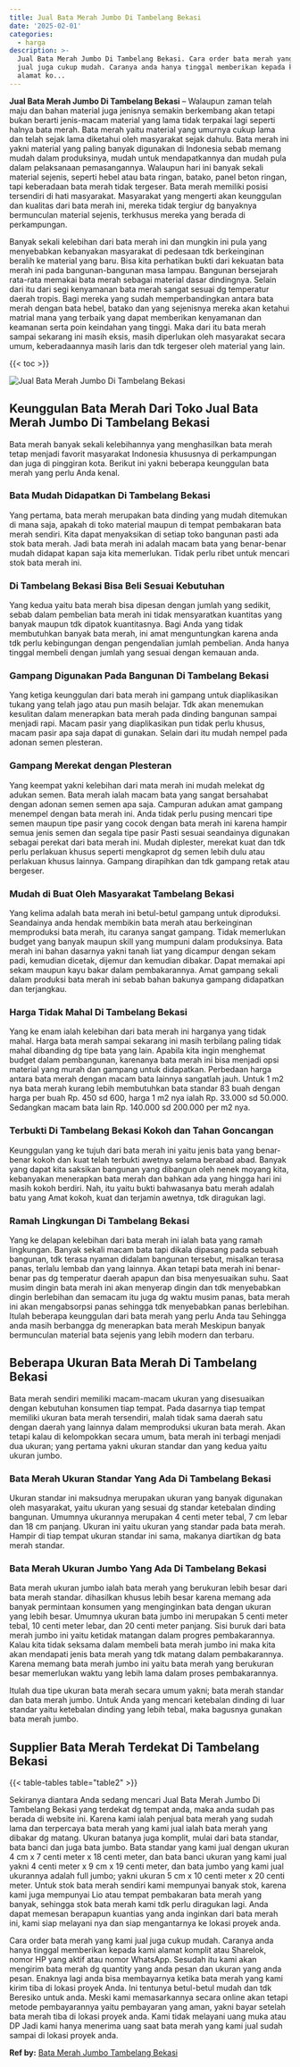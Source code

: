 ```yaml
---
title: Jual Bata Merah Jumbo Di Tambelang Bekasi
date: '2025-02-01'
categories:
  - harga
description: >-
  Jual Bata Merah Jumbo Di Tambelang Bekasi. Cara order bata merah yang kami
  jual juga cukup mudah. Caranya anda hanya tinggal memberikan kepada kami
  alamat ko...
---
```


**Jual Bata Merah Jumbo Di Tambelang Bekasi** – Walaupun zaman telah maju dan bahan material juga jenisnya semakin berkembang akan tetapi bukan berarti jenis-macam material yang lama tidak terpakai lagi seperti halnya bata merah. Bata merah yaitu material yang umurnya cukup lama dan telah sejak lama diketahui oleh masyarakat sejak dahulu. Bata merah ini yakni material yang paling banyak digunakan di Indonesia sebab memang mudah dalam produksinya, mudah untuk mendapatkannya dan mudah pula dalam pelaksanaan pemasangannya. Walaupun hari ini banyak sekali material sejenis, seperti hebel atau bata ringan, batako, panel beton ringan, tapi keberadaan bata merah tidak tergeser. Bata merah memiliki posisi tersendiri di hati masyarakat. Masyarakat yang mengerti akan keunggulan dan kualitas dari bata merah ini, mereka tidak tergiur dg banyaknya bermunculan material sejenis, terkhusus mereka yang berada di perkampungan.

Banyak sekali kelebihan dari bata merah ini dan mungkin ini pula yang menyebabkan kebanyakan masyarakat di pedesaan tdk berkeinginan beralih ke material yang baru. Bisa kita perhatikan bukti dari kekuatan bata merah ini pada bangunan-bangunan masa lampau. Bangunan bersejarah rata-rata memakai bata merah sebagai material dasar dindingnya. Selain dari itu dari segi kenyamanan bata merah sangat sesuai dg temperatur daerah tropis. Bagi mereka yang sudah memperbandingkan antara bata merah dengan bata hebel, batako dan yang sejenisnya mereka akan ketahui matrial mana yang terbaik yang dapat memberikan kenyamanan dan keamanan serta poin keindahan yang tinggi. Maka dari itu bata merah sampai sekarang ini masih eksis, masih diperlukan oleh masyarakat secara umum, keberadaannya masih laris dan tdk tergeser oleh material yang lain.

{{< toc >}}

![Jual Bata Merah Jumbo Di Tambelang Bekasi](/images/jual-bata-merah-16.png)

## Keunggulan Bata Merah Dari Toko Jual Bata Merah Jumbo Di Tambelang Bekasi

Bata merah banyak sekali kelebihannya yang menghasilkan bata merah tetap menjadi favorit masyarakat Indonesia khususnya di perkampungan dan juga di pinggiran kota. Berikut ini yakni beberapa keunggulan bata merah yang perlu Anda kenal.

### Bata Mudah Didapatkan Di Tambelang Bekasi

Yang pertama, bata merah merupakan bata dinding yang mudah ditemukan di mana saja, apakah di toko material maupun di tempat pembakaran bata merah sendiri. Kita dapat menyaksikan di setiap toko bangunan pasti ada stok bata merah. Jadi bata merah ini adalah macam bata yang benar-benar mudah didapat kapan saja kita memerlukan. Tidak perlu ribet untuk mencari stok bata merah ini.

### Di Tambelang Bekasi Bisa Beli Sesuai Kebutuhan

Yang kedua yaitu bata merah bisa dipesan dengan jumlah yang sedikit, sebab dalam pembelian bata merah ini tidak mensyaratkan kuantitas yang banyak maupun tdk dipatok kuantitasnya. Bagi Anda yang tidak membutuhkan banyak bata merah, ini amat menguntungkan karena anda tdk perlu kebingungan dengan pengendalian jumlah pembelian. Anda hanya tinggal membeli dengan jumlah yang sesuai dengan kemauan anda.

### Gampang Digunakan Pada Bangunan Di Tambelang Bekasi

Yang ketiga keunggulan dari bata merah ini gampang untuk diaplikasikan tukang yang telah jago atau pun masih belajar. Tdk akan menemukan kesulitan dalam menerapkan bata merah pada dinding bangunan sampai menjadi rapi. Macam pasir yang diaplikasikan pun tidak perlu khusus, macam pasir apa saja dapat di gunakan. Selain dari itu mudah nempel pada adonan semen plesteran.

### Gampang Merekat dengan Plesteran

Yang keempat yakni kelebihan dari mata merah ini mudah melekat dg adukan semen. Bata merah ialah macam bata yang sangat bersahabat dengan adonan semen semen apa saja. Campuran adukan amat gampang menempel dengan bata merah ini. Anda tidak perlu pusing mencari tipe semen maupun tipe pasir yang cocok dengan bata merah ini karena hampir semua jenis semen dan segala tipe pasir Pasti sesuai seandainya digunakan sebagai perekat dari bata merah ini. Mudah diplester, merekat kuat dan tdk perlu perlakuan khusus seperti mengkaprot dg semen lebih dulu atau perlakuan khusus lainnya. Gampang dirapihkan dan tdk gampang retak atau bergeser.

### Mudah di Buat Oleh Masyarakat Tambelang Bekasi

Yang kelima adalah bata merah ini betul-betul gampang untuk diproduksi. Seandainya anda hendak membikin bata merah atau berkeinginan memproduksi bata merah, itu caranya sangat gampang. Tidak memerlukan budget yang banyak maupun skill yang mumpuni dalam produksinya. Bata merah ini bahan dasarnya yakni tanah liat yang dicampur dengan sekam padi, kemudian dicetak, dijemur dan kemudian dibakar. Dapat memakai api sekam maupun kayu bakar dalam pembakarannya. Amat gampang sekali dalam produksi bata merah ini sebab bahan bakunya gampang didapatkan dan terjangkau.

### Harga Tidak Mahal Di Tambelang Bekasi

Yang ke enam ialah kelebihan dari bata merah ini harganya yang tidak mahal. Harga bata merah sampai sekarang ini masih terbilang paling tidak mahal dibanding dg tipe bata yang lain. Apabila kita ingin menghemat budget dalam pembangunan, karenanya bata merah ini bisa menjadi opsi material yang murah dan gampang untuk didapatkan. Perbedaan harga antara bata merah dengan macam bata lainnya sangatlah jauh. Untuk 1 m2 nya bata merah kurang lebih membutuhkan bata standar 83 buah dengan harga per buah Rp. 450 sd 600, harga 1 m2 nya ialah Rp. 33.000 sd 50.000. Sedangkan macam bata lain Rp. 140.000 sd 200.000 per m2 nya.

### Terbukti Di Tambelang Bekasi Kokoh dan Tahan Goncangan

Keunggulan yang ke tujuh dari bata merah ini yaitu jenis bata yang benar-benar kokoh dan kuat telah terbukti awetnya selama berabad abad. Banyak yang dapat kita saksikan bangunan yang dibangun oleh nenek moyang kita, kebanyakan menerapkan bata merah dan bahkan ada yang hingga hari ini masih kokoh berdiri. Nah, itu yaitu bukti bahwasanya batu merah adalah batu yang Amat kokoh, kuat dan terjamin awetnya, tdk diragukan lagi.

### Ramah Lingkungan Di Tambelang Bekasi

Yang ke delapan kelebihan dari bata merah ini ialah bata yang ramah lingkungan. Banyak sekali macam bata tapi dikala dipasang pada sebuah bangunan, tdk terasa nyaman didalam bangunan tersebut, misalkan terasa panas, terlalu lembab dan yang lainnya. Akan tetapi bata merah ini benar-benar pas dg temperatur daerah apapun dan bisa menyesuaikan suhu. Saat musim dingin bata merah ini akan menyerap dingin dan tdk menyebabkan dingin berlebihan dan semacam itu juga dg waktu musim panas, bata merah ini akan mengabsorpsi panas sehingga tdk menyebabkan panas berlebihan. Itulah beberapa keunggulan dari bata merah yang perlu Anda tau Sehingga anda masih berbangga dg menerapkan bata merah Meskipun banyak bermunculan material bata sejenis yang lebih modern dan terbaru.

## Beberapa Ukuran Bata Merah Di Tambelang Bekasi

Bata merah sendiri memiliki macam-macam ukuran yang disesuaikan dengan kebutuhan konsumen tiap tempat. Pada dasarnya tiap tempat memiliki ukuran bata merah tersendiri, malah tidak sama daerah satu dengan daerah yang lainnya dalam memproduksi ukuran bata merah. Akan tetapi kalau di kelompokkan secara umum, bata merah ini terbagi menjadi dua ukuran; yang pertama yakni ukuran standar dan yang kedua yaitu ukuran jumbo.

### Bata Merah Ukuran Standar Yang Ada Di Tambelang Bekasi

Ukuran standar ini maksudnya merupakan ukuran yang banyak digunakan oleh masyarakat, yaitu ukuran yang sesuai dg standar ketebalan dinding bangunan. Umumnya ukurannya merupakan 4 centi meter tebal, 7 cm lebar dan 18 cm panjang. Ukuran ini yaitu ukuran yang standar pada bata merah. Hampir di tiap tempat ukuran standar ini sama, makanya diartikan dg bata merah standar.

### Bata Merah Ukuran Jumbo Yang Ada Di Tambelang Bekasi

Bata merah ukuran jumbo ialah bata merah yang berukuran lebih besar dari bata merah standar. dihasilkan khusus lebih besar karena memang ada banyak permintaan konsumen yang menginginkan bata dengan ukuran yang lebih besar. Umumnya ukuran bata jumbo ini merupakan 5 centi meter tebal, 10 centi meter lebar, dan 20 centi meter panjang. Sisi buruk dari bata merah jumbo ini yaitu ketidak matangan dalam progres pembakarannya. Kalau kita tidak seksama dalam membeli bata merah jumbo ini maka kita akan mendapati jenis bata merah yang tdk matang dalam pembakarannya. Karena memang bata merah jumbo ini yaitu bata merah yang berukuran besar memerlukan waktu yang lebih lama dalam proses pembakarannya.

Itulah dua tipe ukuran bata merah secara umum yakni; bata merah standar dan bata merah jumbo. Untuk Anda yang mencari ketebalan dinding di luar standar yaitu ketebalan dinding yang lebih tebal, maka bagusnya gunakan bata merah jumbo.

## Supplier Bata Merah Terdekat Di Tambelang Bekasi

{{< table-tables table="table2" >}}

Sekiranya diantara Anda sedang mencari Jual Bata Merah Jumbo Di Tambelang Bekasi yang terdekat dg tempat anda, maka anda sudah pas berada di website ini. Karena kami ialah penjual bata merah yang sudah lama dan terpercaya bata merah yang kami jual ialah bata merah yang dibakar dg matang. Ukuran batanya juga komplit, mulai dari bata standar, bata banci dan juga bata jumbo. Bata standar yang kami jual dengan ukuran 4 cm x 7 centi meter x 18 centi meter, dan bata banci ukuran yang kami jual yakni 4 centi meter x 9 cm x 19 centi meter, dan bata jumbo yang kami jual ukurannya adalah full jumbo; yakni ukuran 5 cm x 10 centi meter x 20 centi meter. Untuk stok bata merah sendiri kami mempunyai banyak stok, karena kami juga mempunyai Lio atau tempat pembakaran bata merah yang banyak, sehingga stok bata merah kami tdk perlu diragukan lagi. Anda dapat memesan berapapun kuantias yang anda inginkan dari bata merah ini, kami siap melayani nya dan siap mengantarnya ke lokasi proyek anda.

Cara order bata merah yang kami jual juga cukup mudah. Caranya anda hanya tinggal memberikan kepada kami alamat komplit atau Sharelok, nomor HP yang aktif atau nomor WhatsApp. Sesudah itu kami akan mengirim bata merah dg quantity yang anda pesan dan ukuran yang anda pesan. Enaknya lagi anda bisa membayarnya ketika bata merah yang kami kirim tiba di lokasi proyek Anda. Ini tentunya betul-betul mudah dan tdk Beresiko untuk anda. Meski kami memasarkannya secara online akan tetapi metode pembayarannya yaitu pembayaran yang aman, yakni bayar setelah bata merah tiba di lokasi proyek anda. Kami tidak melayani uang muka atau DP Jadi kami hanya menerima uang saat bata merah yang kami jual sudah sampai di lokasi proyek anda.

**Ref by:** [Bata Merah Jumbo Tambelang Bekasi](https://id.wikipedia.org/wiki/Bata)
